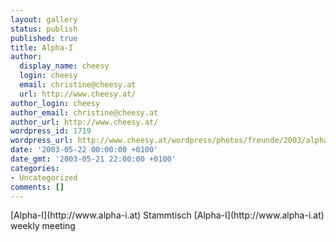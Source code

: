 ```yaml
---
layout: gallery
status: publish
published: true
title: Alpha-I
author:
  display_name: cheesy
  login: cheesy
  email: christine@cheesy.at
  url: http://www.cheesy.at/
author_login: cheesy
author_email: christine@cheesy.at
author_url: http://www.cheesy.at/
wordpress_id: 1719
wordpress_url: http://www.cheesy.at/wordpress/photos/freunde/2003/alpha-i/
date: '2003-05-22 00:00:00 +0100'
date_gmt: '2003-05-21 22:00:00 +0100'
categories:
- Uncategorized
comments: []
---
```

<!--:de-->[Alpha-I](http://www.alpha-i.at) Stammtisch
<!--:--><!--:en-->[Alpha-I](http://www.alpha-i.at) weekly meeting
<!--:-->
